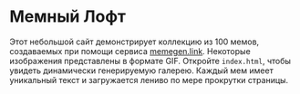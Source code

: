 # Мемный Лофт

Этот небольшой сайт демонстрирует коллекцию из 100 мемов,
создаваемых при помощи сервиса [memegen.link](https://memegen.link/).
Некоторые изображения представлены в формате GIF.
Откройте `index.html`, чтобы увидеть динамически
генерируемую галерею. Каждый мем имеет уникальный текст и
загружается лениво по мере прокрутки страницы.
